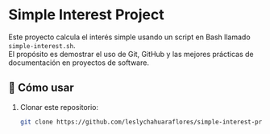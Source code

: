 # Simple Interest Project

Este proyecto calcula el interés simple usando un script en Bash llamado `simple-interest.sh`.  
El propósito es demostrar el uso de Git, GitHub y las mejores prácticas de documentación en proyectos de software.

## 🚀 Cómo usar
1. Clonar este repositorio:
   ```bash
   git clone https://github.com/leslychahuaraflores/simple-interest-project.git

